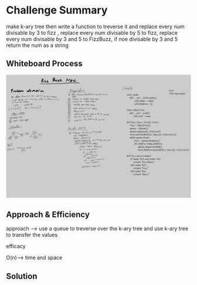 # Challenge Summary
<!-- Description of the challenge -->
make k-ary tree then write a function to treverse it and replace every num divisable by 3 to fizz ,
 replace every num divisable by 5 to fizz, replace every num divisable by 3 and 5 to FizzBuzz, if noe divisable by 3 and 5 return the num as a string


## Whiteboard Process
<!-- Embedded whiteboard image -->
![](assets/fizz_buzz_tree.png)

## Approach & Efficiency
<!-- What approach did you take? Why? What is the Big O space/time for this approach? -->
approach --> use a queue to treverse over the k-ary tree and use k-ary tree to transfer the values

efficacy 

O(n)--> time and space

## Solution
<!-- Show how to run your code, and examples of it in action -->
